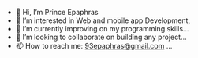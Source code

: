 - 👋 Hi, I’m Prince Epaphras
- 👀 I’m interested in Web and mobile app Development, 
- 🌱 I’m currently improving on my programming skills...
- 💞️ I’m looking to collaborate on building any project...
- 📫 How to reach me: 93epaphras@gmail.com ...

<!---
93epaphras/93epaphras is a ✨ special ✨ repository because its `README.md` (this file) appears on your GitHub profile.
You can click the Preview link to take a look at your changes.
--->
